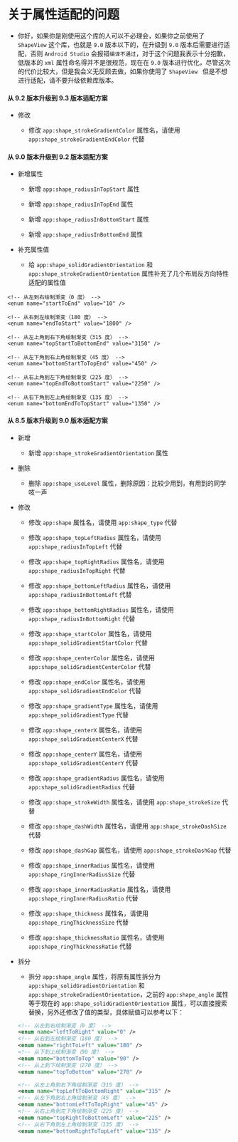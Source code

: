 # 关于属性适配的问题

* 你好，如果你是刚使用这个库的人可以不必理会，如果你之前使用了 `ShapeView` 这个库，也就是 `9.0` 版本以下的，在升级到 `9.0` 版本后需要进行适配，否则 `Android Studio` 会报错`编译不通过`，对于这个问题我表示十分抱歉，低版本的 `xml` 属性命名得并不是很规范，现在在 `9.0` 版本进行优化，尽管这次的代价比较大，但是我会义无反顾去做，如果你使用了 `ShapeView ` 但是不想进行适配，请不要升级依赖库版本。

#### 从 9.2 版本升级到 9.3 版本适配方案

* 修改

    * 修改 `app:shape_strokeGradientColor` 属性名，请使用 `app:shape_strokeGradientEndColor` 代替

#### 从 9.0 版本升级到 9.2 版本适配方案

* 新增属性

    * 新增 `app:shape_radiusInTopStart` 属性

    * 新增 `app:shape_radiusInTopEnd` 属性

    * 新增 `app:shape_radiusInBottomStart` 属性

    * 新增 `app:shape_radiusInBottomEnd` 属性

* 补充属性值

    * 给 `app:shape_solidGradientOrientation` 和 `app:shape_strokeGradientOrientation` 属性补充了几个布局反方向特性适配的属性值

```
<!-- 从左到右绘制渐变（0 度） -->
<enum name="startToEnd" value="10" />

<!-- 从右到左绘制渐变（180 度） -->
<enum name="endToStart" value="1800" />

<!-- 从左上角到右下角绘制渐变（315 度） -->
<enum name="topStartToBottomEnd" value="3150" />

<!-- 从左下角到右上角绘制渐变（45 度） -->
<enum name="bottomStartToTopEnd" value="450" />

<!-- 从右上角到左下角绘制渐变（225 度） -->
<enum name="topEndToBottomStart" value="2250" />

<!-- 从右下角到左上角绘制渐变（135 度） -->
<enum name="bottomEndToTopStart" value="1350" />
```

#### 从 8.5 版本升级到 9.0 版本适配方案

* 新增

    * 新增 `app:shape_strokeGradientOrientation` 属性

* 删除

    * 删除 `app:shape_useLevel` 属性，删除原因：比较少用到，有用到的同学吱一声

* 修改

    * 修改 `app:shape` 属性名，请使用 `app:shape_type` 代替

    * 修改 `app:shape_topLeftRadius` 属性名，请使用 `app:shape_radiusInTopLeft` 代替

    * 修改 `app:shape_topRightRadius` 属性名，请使用 `app:shape_radiusInTopRight` 代替

    * 修改 `app:shape_bottomLeftRadius` 属性名，请使用 `app:shape_radiusInBottomLeft` 代替

    * 修改 `app:shape_bottomRightRadius` 属性名，请使用 `app:shape_radiusInBottomRight` 代替

    * 修改 `app:shape_startColor` 属性名，请使用 `app:shape_solidGradientStartColor` 代替

    * 修改 `app:shape_centerColor` 属性名，请使用 `app:shape_solidGradientCenterColor` 代替

    * 修改 `app:shape_endColor` 属性名，请使用 `app:shape_solidGradientEndColor` 代替

    * 修改 `app:shape_gradientType` 属性名，请使用 `app:shape_solidGradientType` 代替

    * 修改 `app:shape_centerX` 属性名，请使用 `app:shape_solidGradientCenterX` 代替

    * 修改 `app:shape_centerY` 属性名，请使用 `app:shape_solidGradientCenterY` 代替

    * 修改 `app:shape_gradientRadius` 属性名，请使用 `app:shape_solidGradientRadius` 代替

    * 修改 `app:shape_strokeWidth` 属性名，请使用 `app:shape_strokeSize` 代替

    * 修改 `app:shape_dashWidth` 属性名，请使用 `app:shape_strokeDashSize` 代替

    * 修改 `app:shape_dashGap` 属性名，请使用 `app:shape_strokeDashGap` 代替

    * 修改 `app:shape_innerRadius` 属性名，请使用 `app:shape_ringInnerRadiusSize` 代替

    * 修改 `app:shape_innerRadiusRatio` 属性名，请使用 `app:shape_ringInnerRadiusRatio` 代替

    * 修改 `app:shape_thickness` 属性名，请使用 `app:shape_ringThicknessSize` 代替

    * 修改 `app:shape_thicknessRatio` 属性名，请使用 `app:shape_ringThicknessRatio` 代替

* 拆分

    * 拆分 `app:shape_angle` 属性，将原有属性拆分为 `app:shape_solidGradientOrientation` 和 `app:shape_strokeGradientOrientation`，之前的 `app:shape_angle` 属性等于现在的 `app:shape_solidGradientOrientation` 属性，可以直接搜索替换，另外还修改了值的类型，具体赋值可以参考以下：

    ```xml
    <!-- 从左到右绘制渐变（0 度） -->
    <enum name="leftToRight" value="0" />
    <!-- 从右到左绘制渐变（180 度） -->
    <enum name="rightToLeft" value="180" />
    <!-- 从下到上绘制渐变（90 度） -->
    <enum name="bottomToTop" value="90" />
    <!-- 从上到下绘制渐变（270 度） -->
    <enum name="topToBottom" value="270" />

    <!-- 从左上角到右下角绘制渐变（315 度） -->
    <enum name="topLeftToBottomRight" value="315" />
    <!-- 从左下角到右上角绘制渐变（45 度） -->
    <enum name="bottomLeftToTopRight" value="45" />
    <!-- 从右上角到左下角绘制渐变（225 度） -->
    <enum name="topRightToBottomLeft" value="225" />
    <!-- 从右下角到左上角绘制渐变（135 度） -->
    <enum name="bottomRightToTopLeft" value="135" />
    ```